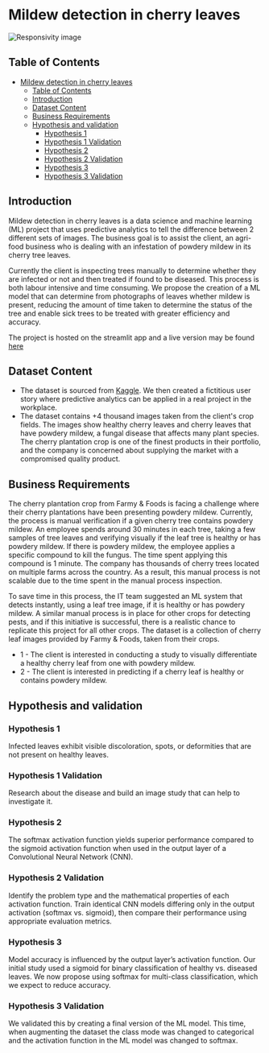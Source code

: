 # Mildew detection in cherry leaves

![Responsivity image](/assets/images/dashboard_responsivity.png)

## Table of Contents

- [Mildew detection in cherry leaves](#mildew-detection-in-cherry-leaves)
  - [Table of Contents](#table-of-contents)
  - [Introduction](#introduction)
  - [Dataset Content](#dataset-content)
  - [Business Requirements](#business-requirements)
  - [Hypothesis and validation](#hypothesis-and-validation)
    - [Hypothesis 1](#hypothesis-1)
    - [Hypothesis 1 Validation](#hypothesis-1-validation)
    - [Hypothesis 2](#hypothesis-2)
    - [Hypothesis 2 Validation](#hypothesis-2-validation)
    - [Hypothesis 3](#hypothesis-3)
    - [Hypothesis 3 Validation](#hypothesis-3-validation)

## Introduction

Mildew detection in cherry leaves is a data science and machine learning (ML) project that uses predictive analytics to tell the difference between 2 different sets of images. The business goal is to assist the client, an agri-food business who is dealing with an infestation of powdery mildew in its cherry tree leaves. 

Currently the client is inspecting trees manually to determine whether they are infected or not and then treated if found to be diseased. This process is both labour intensive and time consuming. We propose the creation of a ML model that can determine from photographs of leaves whether mildew is present, reducing the amount of time taken to determine the status of the tree and enable sick trees to be treated with greater efficiency and accuracy. 

The project is hosted on the streamlit app and a live version may be found [here](https://cherrypowderymildewdetector-eb00906f7030.herokuapp.com/)


## Dataset Content

- The dataset is sourced from [Kaggle](https://www.kaggle.com/codeinstitute/cherry-leaves). We then created a fictitious user story where predictive analytics can be applied in a real project in the workplace.
- The dataset contains +4 thousand images taken from the client's crop fields. The images show healthy cherry leaves and cherry leaves that have powdery mildew, a fungal disease that affects many plant species. The cherry plantation crop is one of the finest products in their portfolio, and the company is concerned about supplying the market with a compromised quality product.

## Business Requirements

The cherry plantation crop from Farmy & Foods is facing a challenge where their cherry plantations have been presenting powdery mildew. Currently, the process is manual verification if a given cherry tree contains powdery mildew. An employee spends around 30 minutes in each tree, taking a few samples of tree leaves and verifying visually if the leaf tree is healthy or has powdery mildew. If there is powdery mildew, the employee applies a specific compound to kill the fungus. The time spent applying this compound is 1 minute. The company has thousands of cherry trees located on multiple farms across the country. As a result, this manual process is not scalable due to the time spent in the manual process inspection.

To save time in this process, the IT team suggested an ML system that detects instantly, using a leaf tree image, if it is healthy or has powdery mildew. A similar manual process is in place for other crops for detecting pests, and if this initiative is successful, there is a realistic chance to replicate this project for all other crops. The dataset is a collection of cherry leaf images provided by Farmy & Foods, taken from their crops.

- 1 - The client is interested in conducting a study to visually differentiate a healthy cherry leaf from one with powdery mildew.
- 2 - The client is interested in predicting if a cherry leaf is healthy or contains powdery mildew.

## Hypothesis and validation

### Hypothesis 1

 Infected leaves exhibit visible discoloration, spots, or deformities that are not present on healthy leaves.

### Hypothesis 1 Validation

 Research about the disease and build an image study that can help to investigate it.<br/>

### Hypothesis 2

  The softmax activation function yields superior performance compared to the sigmoid activation function when used in the output layer of a Convolutional Neural Network (CNN).

### Hypothesis 2 Validation

 Identify the problem type and the mathematical properties of each activation function. Train identical CNN models differing only in the output activation (softmax vs. sigmoid), then compare their performance using appropriate evaluation metrics.

### Hypothesis 3

 Model accuracy is influenced by the output layer’s activation function. Our initial study used a sigmoid for binary classification of healthy vs. diseased leaves. We now propose using softmax for multi-class classification, which we expect to reduce accuracy.
 
### Hypothesis 3 Validation

 We validated this by creating a final version of the ML model. This time, when augmenting the dataset the class mode was changed to categorical and the activation function in the ML model was changed to softmax.

